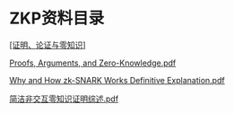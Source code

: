 # ZKP资料目录

[[证明、论证与零知识] ](https://zhuanlan.zhihu.com/p/630841165)

[Proofs, Arguments, and Zero-Knowledge.pdf](https://people.cs.georgetown.edu/jthaler/ProofsArgsAndZK.pdf)

[Why and How zk-SNARK Works Definitive Explanation.pdf](https://arxiv.org/pdf/1906.07221.pdf)

[简洁非交互零知识证明综述.pdf](http://www.jcr.cacrnet.org.cn/CN/10.13868/j.cnki.jcr.000525)


